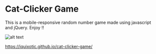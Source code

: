 # Cat-Clicker Game 

This is a mobile-responsive random number game made using javascript and jQuery. Enjoy !!

![alt text](assets/images/catClickerScreenshot.png)

https://iquixotic.github.io/cat-clicker-game/ 